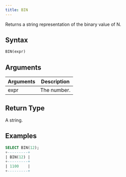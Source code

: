 ```yaml
---
title: BIN
---
```


Returns a string representation of the binary value of N.

## Syntax

```sql
BIN(expr)
```

## Arguments

| Arguments | Description |
| --------- | ----------- |
| expr      | The number. |

## Return Type

A string.

## Examples

```sql
SELECT BIN(12);
+---------+
| BIN(12) |
+---------+
| 1100    |
+---------+
```
